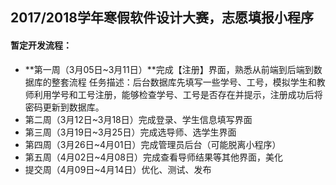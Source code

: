 ## 2017/2018学年寒假软件设计大赛，志愿填报小程序

#### 暂定开发流程：

- **第一周（3月05日~3月11日）**完成【注册】界面，熟悉从前端到后端到数据库的整套流程
  任务描述：后台数据库先填写一些学号、工号，模拟学生和教师利用学号和工号注册，能够检查学号、工号是否存在并提示，注册成功后将密码更新到数据库。
- 第二周（3月12日~3月18日）完成登录、学生信息填写界面
- 第三周（3月19日~3月25日）完成选导师、选学生界面
- 第四周（3月26日~4月01日）完成管理员后台（可能脱离小程序）
- 第五周（4月02日~4月08日）完成查看导师结果等其他界面，美化
- 提交周（4月09日~4月14日）优化、测试、发布

